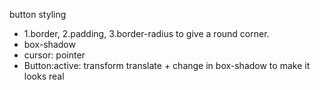 
<!-- CSS -->
button styling 

- 1.border, 2.padding, 3.border-radius to give a round corner.
- box-shadow
- cursor: pointer
- Button:active: transform translate + change in box-shadow to make it looks real